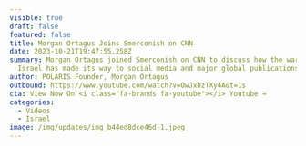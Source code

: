 ```yaml
---
visible: true
draft: false
featured: false
title: Morgan Ortagus Joins Smerconish on CNN
date: 2023-10-21T19:47:55.258Z
summary: Morgan Ortagus joined Smerconish on CNN to discuss how the war against
  Israel has made its way to social media and major global publications.
author: POLARIS Founder, Morgan Ortagus
outbound: https://www.youtube.com/watch?v=OwJxbzTXy4A&t=1s
cta: View Now On <i class="fa-brands fa-youtube"></i> Youtube →
categories:
  - Videos
  - Israel
image: /img/updates/img_b44ed8dce46d-1.jpeg
---
```

